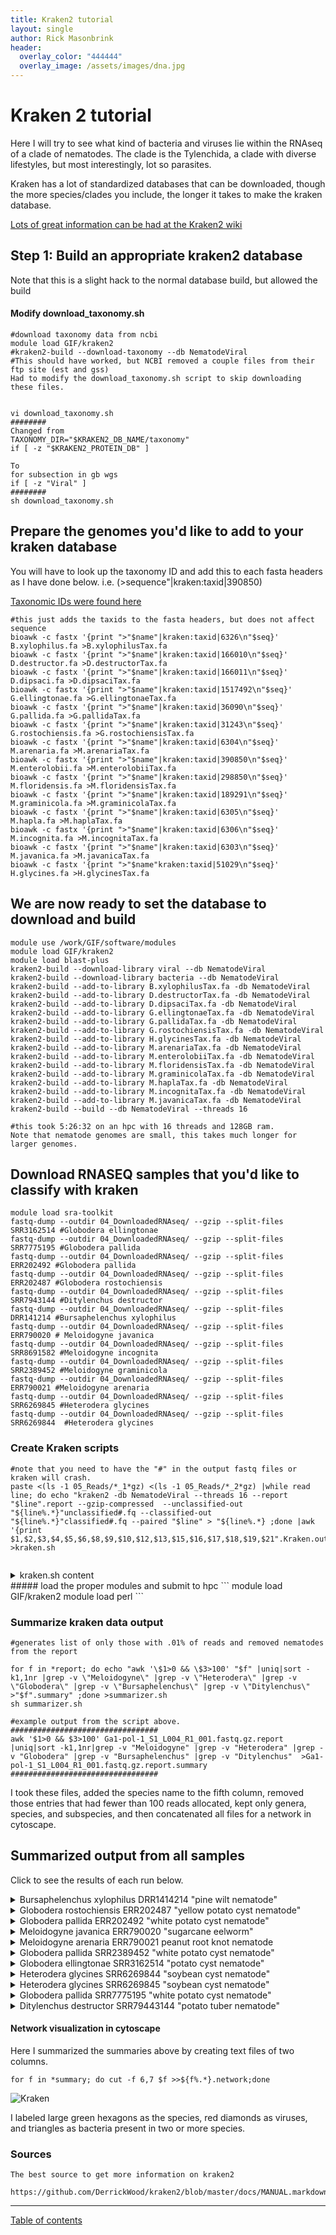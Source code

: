 ```yaml
---
title: Kraken2 tutorial
layout: single
author: Rick Masonbrink
header:
  overlay_color: "444444"
  overlay_image: /assets/images/dna.jpg
---
```


# Kraken 2 tutorial
Here I will try to see what kind of bacteria and viruses lie within the RNAseq of a clade of nematodes. The clade is the Tylenchida, a clade with diverse lifestyles, but most interestingly, lot so parasites.  

Kraken has a lot of standardized databases that can be downloaded, though the more species/clades you include, the longer it takes to make the kraken database.  

[Lots of great information can be had at the Kraken2 wiki](https://github.com/DerrickWood/kraken2/wiki/Manual#special-databases)

## Step 1: Build an appropriate kraken2 database

Note that this is a slight hack to the normal database build, but allowed the build



#### Modify download_taxonomy.sh
```
#download taxonomy data from ncbi
module load GIF/kraken2
#kraken2-build --download-taxonomy --db NematodeViral
#This should have worked, but NCBI removed a couple files from their ftp site (est and gss)
Had to modify the download_taxonomy.sh script to skip downloading these files.


vi download_taxonomy.sh
########
Changed from
TAXONOMY_DIR="$KRAKEN2_DB_NAME/taxonomy"
if [ -z "$KRAKEN2_PROTEIN_DB" ]

To
for subsection in gb wgs
if [ -z "Viral" ]
########
sh download_taxonomy.sh
```


## Prepare the genomes you'd like to add to your kraken database
You will have to look up the taxonomy ID and add this to each fasta headers as I have done below. i.e. (>sequence"|kraken:taxid|390850)

[Taxonomic IDs were found here](https://www.ncbi.nlm.nih.gov/Taxonomy/Browser/wwwtax.cgi)
```
#this just adds the taxids to the fasta headers, but does not affect sequence
bioawk -c fastx '{print ">"$name"|kraken:taxid|6326\n"$seq}' B.xylophilus.fa >B.xylophilusTax.fa
bioawk -c fastx '{print ">"$name"|kraken:taxid|166010\n"$seq}' D.destructor.fa >D.destructorTax.fa
bioawk -c fastx '{print ">"$name"|kraken:taxid|166011\n"$seq}' D.dipsaci.fa >D.dipsaciTax.fa
bioawk -c fastx '{print ">"$name"|kraken:taxid|1517492\n"$seq}' G.ellingtonae.fa >G.ellingtonaeTax.fa
bioawk -c fastx '{print ">"$name"|kraken:taxid|36090\n"$seq}' G.pallida.fa >G.pallidaTax.fa
bioawk -c fastx '{print ">"$name"|kraken:taxid|31243\n"$seq}' G.rostochiensis.fa >G.rostochiensisTax.fa
bioawk -c fastx '{print ">"$name"|kraken:taxid|6304\n"$seq}' M.arenaria.fa >M.arenariaTax.fa
bioawk -c fastx '{print ">"$name"|kraken:taxid|390850\n"$seq}' M.enterolobii.fa >M.enterolobiiTax.fa
bioawk -c fastx '{print ">"$name"|kraken:taxid|298850\n"$seq}' M.floridensis.fa >M.floridensisTax.fa
bioawk -c fastx '{print ">"$name"|kraken:taxid|189291\n"$seq}' M.graminicola.fa >M.graminicolaTax.fa
bioawk -c fastx '{print ">"$name"|kraken:taxid|6305\n"$seq}' M.hapla.fa >M.haplaTax.fa
bioawk -c fastx '{print ">"$name"|kraken:taxid|6306\n"$seq}' M.incognita.fa >M.incognitaTax.fa
bioawk -c fastx '{print ">"$name"|kraken:taxid|6303\n"$seq}' M.javanica.fa >M.javanicaTax.fa
bioawk -c fastx '{print ">"$name"kraken:taxid|51029\n"$seq}' H.glycines.fa >H.glycinesTax.fa

```

## We are now ready to set the database to download and build
```
module use /work/GIF/software/modules
module load GIF/kraken2
module load blast-plus
kraken2-build --download-library viral --db NematodeViral
kraken2-build --download-library bacteria --db NematodeViral
kraken2-build --add-to-library B.xylophilusTax.fa -db NematodeViral
kraken2-build --add-to-library D.destructorTax.fa -db NematodeViral
kraken2-build --add-to-library D.dipsaciTax.fa -db NematodeViral
kraken2-build --add-to-library G.ellingtonaeTax.fa -db NematodeViral
kraken2-build --add-to-library G.pallidaTax.fa -db NematodeViral
kraken2-build --add-to-library G.rostochiensisTax.fa -db NematodeViral
kraken2-build --add-to-library H.glycinesTax.fa -db NematodeViral
kraken2-build --add-to-library M.arenariaTax.fa -db NematodeViral
kraken2-build --add-to-library M.enterolobiiTax.fa -db NematodeViral
kraken2-build --add-to-library M.floridensisTax.fa -db NematodeViral
kraken2-build --add-to-library M.graminicolaTax.fa -db NematodeViral
kraken2-build --add-to-library M.haplaTax.fa -db NematodeViral
kraken2-build --add-to-library M.incognitaTax.fa -db NematodeViral
kraken2-build --add-to-library M.javanicaTax.fa -db NematodeViral
kraken2-build --build --db NematodeViral --threads 16

#this took 5:26:32 on an hpc with 16 threads and 128GB ram.  
Note that nematode genomes are small, this takes much longer for larger genomes.
```

## Download RNASEQ samples that you'd like to classify with kraken
```
module load sra-toolkit
fastq-dump --outdir 04_DownloadedRNAseq/ --gzip --split-files SRR3162514 #Globodera ellingtonae
fastq-dump --outdir 04_DownloadedRNAseq/ --gzip --split-files SRR7775195 #Globodera pallida
fastq-dump --outdir 04_DownloadedRNAseq/ --gzip --split-files ERR202492 #Globodera pallida
fastq-dump --outdir 04_DownloadedRNAseq/ --gzip --split-files ERR202487 #Globodera rostochiensis
fastq-dump --outdir 04_DownloadedRNAseq/ --gzip --split-files SRR7943144 #Ditylenchus destructor
fastq-dump --outdir 04_DownloadedRNAseq/ --gzip --split-files DRR141214 #Bursaphelenchus xylophilus
fastq-dump --outdir 04_DownloadedRNAseq/ --gzip --split-files ERR790020 # Meloidogyne javanica
fastq-dump --outdir 04_DownloadedRNAseq/ --gzip --split-files SRR8691582 #Meloidogyne incognita
fastq-dump --outdir 04_DownloadedRNAseq/ --gzip --split-files SRR2389452 #Meloidogyne graminicola
fastq-dump --outdir 04_DownloadedRNAseq/ --gzip --split-files ERR790021 #Meloidogyne arenaria
fastq-dump --outdir 04_DownloadedRNAseq/ --gzip --split-files SRR6269845 #Heterodera glycines
fastq-dump --outdir 04_DownloadedRNAseq/ --gzip --split-files SRR6269844  #Heterodera glycines
```


### Create Kraken scripts
```
#note that you need to have the "#" in the output fastq files or kraken will crash.
paste <(ls -1 05_Reads/*_1*gz) <(ls -1 05_Reads/*_2*gz) |while read line; do echo "kraken2 -db NematodeViral --threads 16 --report "$line".report --gzip-compressed  --unclassified-out "${line%.*}"unclassified#.fq --classified-out "${line%.*}"classified#.fq --paired "$line" > "${line%.*} ;done |awk '{print $1,$2,$3,$4,$5,$6,$8,$9,$10,$12,$13,$15,$16,$17,$18,$19,$21".Kraken.out"}' >kraken.sh


```
<details>
  <summary>kraken.sh content</summary>
  <pre>
```
kraken2 -db NematodeViral --threads 16 --report 04_DownloadedRNAseq/DRR141214_2.fastq.gz.report --gzip-compressed --unclassified-out 04_DownloadedRNAseq/DRR141214_2.fastqunclassified#.fq --classified-out 04_DownloadedRNAseq/DRR141214_2.fastqclassified#.fq --paired 04_DownloadedRNAseq/DRR141214_1.fastq.gz 04_DownloadedRNAseq/DRR141214_2.fastq.gz > 04_DownloadedRNAseq/DRR141214_2.fastq.Kraken.out
kraken2 -db NematodeViral --threads 16 --report 04_DownloadedRNAseq/ERR202487_2.fastq.gz.report --gzip-compressed --unclassified-out 04_DownloadedRNAseq/ERR202487_2.fastqunclassified#.fq --classified-out 04_DownloadedRNAseq/ERR202487_2.fastqclassified#.fq --paired 04_DownloadedRNAseq/ERR202487_1.fastq.gz 04_DownloadedRNAseq/ERR202487_2.fastq.gz > 04_DownloadedRNAseq/ERR202487_2.fastq.Kraken.out
kraken2 -db NematodeViral --threads 16 --report 04_DownloadedRNAseq/ERR202492_2.fastq.gz.report --gzip-compressed --unclassified-out 04_DownloadedRNAseq/ERR202492_2.fastqunclassified#.fq --classified-out 04_DownloadedRNAseq/ERR202492_2.fastqclassified#.fq --paired 04_DownloadedRNAseq/ERR202492_1.fastq.gz 04_DownloadedRNAseq/ERR202492_2.fastq.gz > 04_DownloadedRNAseq/ERR202492_2.fastq.Kraken.out
kraken2 -db NematodeViral --threads 16 --report 04_DownloadedRNAseq/ERR790020_2.fastq.gz.report --gzip-compressed --unclassified-out 04_DownloadedRNAseq/ERR790020_2.fastqunclassified#.fq --classified-out 04_DownloadedRNAseq/ERR790020_2.fastqclassified#.fq --paired 04_DownloadedRNAseq/ERR790020_1.fastq.gz 04_DownloadedRNAseq/ERR790020_2.fastq.gz > 04_DownloadedRNAseq/ERR790020_2.fastq.Kraken.out
kraken2 -db NematodeViral --threads 16 --report 04_DownloadedRNAseq/SRR3162514_2.fastq.gz.report --gzip-compressed --unclassified-out 04_DownloadedRNAseq/SRR3162514_2.fastqunclassified#.fq --classified-out 04_DownloadedRNAseq/SRR3162514_2.fastqclassified#.fq --paired 04_DownloadedRNAseq/SRR3162514_1.fastq.gz 04_DownloadedRNAseq/SRR3162514_2.fastq.gz > 04_DownloadedRNAseq/SRR3162514_2.fastq.Kraken.out
kraken2 -db NematodeViral --threads 16 --report 04_DownloadedRNAseq/SRR7775195_2.fastq.gz.report --gzip-compressed --unclassified-out 04_DownloadedRNAseq/SRR7775195_2.fastqunclassified#.fq --classified-out 04_DownloadedRNAseq/SRR7775195_2.fastqclassified#.fq --paired 04_DownloadedRNAseq/SRR7775195_1.fastq.gz 04_DownloadedRNAseq/SRR7775195_2.fastq.gz > 04_DownloadedRNAseq/SRR7775195_2.fastq.Kraken.out
kraken2 -db NematodeViral --threads 16 --report 04_DownloadedRNAseq/SRR7943144_2.fastq.gz.report --gzip-compressed --unclassified-out 04_DownloadedRNAseq/SRR7943144_2.fastqunclassified#.fq --classified-out 04_DownloadedRNAseq/SRR7943144_2.fastqclassified#.fq --paired 04_DownloadedRNAseq/SRR7943144_1.fastq.gz 04_DownloadedRNAseq/SRR7943144_2.fastq.gz > 04_DownloadedRNAseq/SRR7943144_2.fastq.Kraken.out
kraken2 -db NematodeViral --threads 16 --report 04_DownloadedRNAseq/SRR7943144_2_val_2.fq.gz.report --gzip-compressed --unclassified-out 04_DownloadedRNAseq/SRR7943144_2_val_2.fqunclassified#.fq --classified-out 04_DownloadedRNAseq/SRR7943144_2_val_2.fqclassified#.fq --paired 04_DownloadedRNAseq/SRR7943144_1_val_1.fq.gz 04_DownloadedRNAseq/SRR7943144_2_val_2.fq.gz > 04_DownloadedRNAseq/SRR7943144_2_val_2.fq.Kraken.out
kraken2 -db NematodeViral --threads 16 --report 04_DownloadedRNAseq/DRR141214_2.fastq.gz.report --gzip-compressed --unclassified-out 04_DownloadedRNAseq/DRR141214_2.fastqunclassified#.fq --classified-out 04_DownloadedRNAseq/DRR141214_2.fastqclassified#.fq --paired 04_DownloadedRNAseq/DRR141214_1.fastq.gz 04_DownloadedRNAseq/DRR141214_2.fastq.gz > 04_DownloadedRNAseq/DRR141214_2.fastq.Kraken.out
kraken2 -db NematodeViral --threads 16 --report 04_DownloadedRNAseq/ERR202487_2.fastq.gz.report --gzip-compressed --unclassified-out 04_DownloadedRNAseq/ERR202487_2.fastqunclassified#.fq --classified-out 04_DownloadedRNAseq/ERR202487_2.fastqclassified#.fq --paired 04_DownloadedRNAseq/ERR202487_1.fastq.gz 04_DownloadedRNAseq/ERR202487_2.fastq.gz > 04_DownloadedRNAseq/ERR202487_2.fastq.Kraken.out
kraken2 -db NematodeViral --threads 16 --report 04_DownloadedRNAseq/ERR202492_2.fastq.gz.report --gzip-compressed --unclassified-out 04_DownloadedRNAseq/ERR202492_2.fastqunclassified#.fq --classified-out 04_DownloadedRNAseq/ERR202492_2.fastqclassified#.fq --paired 04_DownloadedRNAseq/ERR202492_1.fastq.gz 04_DownloadedRNAseq/ERR202492_2.fastq.gz > 04_DownloadedRNAseq/ERR202492_2.fastq.Kraken.out
kraken2 -db NematodeViral --threads 16 --report 04_DownloadedRNAseq/ERR790020_2.fastq.gz.report --gzip-compressed --unclassified-out 04_DownloadedRNAseq/ERR790020_2.fastqunclassified#.fq --classified-out 04_DownloadedRNAseq/ERR790020_2.fastqclassified#.fq --paired 04_DownloadedRNAseq/ERR790020_1.fastq.gz 04_DownloadedRNAseq/ERR790020_2.fastq.gz > 04_DownloadedRNAseq/ERR790020_2.fastq.Kraken.out
kraken2 -db NematodeViral --threads 16 --report 04_DownloadedRNAseq/SRR3162514_2.fastq.gz.report --gzip-compressed --unclassified-out 04_DownloadedRNAseq/SRR3162514_2.fastqunclassified#.fq --classified-out 04_DownloadedRNAseq/SRR3162514_2.fastqclassified#.fq --paired 04_DownloadedRNAseq/SRR3162514_1.fastq.gz 04_DownloadedRNAseq/SRR3162514_2.fastq.gz > 04_DownloadedRNAseq/SRR3162514_2.fastq.Kraken.out
kraken2 -db NematodeViral --threads 16 --report 04_DownloadedRNAseq/SRR7775195_2.fastq.gz.report --gzip-compressed --unclassified-out 04_DownloadedRNAseq/SRR7775195_2.fastqunclassified#.fq --classified-out 04_DownloadedRNAseq/SRR7775195_2.fastqclassified#.fq --paired 04_DownloadedRNAseq/SRR7775195_1.fastq.gz 04_DownloadedRNAseq/SRR7775195_2.fastq.gz > 04_DownloadedRNAseq/SRR7775195_2.fastq.Kraken.out
kraken2 -db NematodeViral --threads 16 --report 04_DownloadedRNAseq/SRR7943144_2.fastq.gz.report --gzip-compressed --unclassified-out 04_DownloadedRNAseq/SRR7943144_2.fastqunclassified#.fq --classified-out 04_DownloadedRNAseq/SRR7943144_2.fastqclassified#.fq --paired 04_DownloadedRNAseq/SRR7943144_1.fastq.gz 04_DownloadedRNAseq/SRR7943144_2.fastq.gz > 04_DownloadedRNAseq/SRR7943144_2.fastq.Kraken.out
etc...
```
</pre>
</details>
##### load the proper modules and submit to hpc
```
module load GIF/kraken2
module load perl
```

### Summarize kraken data output
```
#generates list of only those with .01% of reads and removed nematodes from the report

for f in *report; do echo "awk '\$1>0 && \$3>100' "$f" |uniq|sort -k1,1nr |grep -v \"Meloidogyne\" |grep -v \"Heterodera\" |grep -v \"Globodera\" |grep -v \"Bursaphelenchus\" |grep -v \"Ditylenchus\" >"$f".summary" ;done >summarizer.sh
sh summarizer.sh

#example output from the script above.
#################################
awk '$1>0 && $3>100' Ga1-pol-1_S1_L004_R1_001.fastq.gz.report |uniq|sort -k1,1nr|grep -v "Meloidogyne" |grep -v "Heterodera" |grep -v "Globodera" |grep -v "Bursaphelenchus" |grep -v "Ditylenchus"  >Ga1-pol-1_S1_L004_R1_001.fastq.gz.report.summary
#################################
```


I took these files, added the species name to the fifth column, removed those entries that had fewer than 100 reads allocated, kept only genera, species, and subspecies, and then concatenated all files for a network in cytoscape.

## Summarized output from all samples
Click to see the results of each run below.

<details>
  <summary>Bursaphelenchus xylophilus DRR1414214 "pine wilt nematode"</summary>
  <pre>
| Proportion of reads | Reads rooted to taxon clade | taxon-specific reads | rank code | Taxid   | Taxon                           | Source Species    | SRA           |
|---------------------|-----------------------------|----------------------|-----------|---------|---------------------------------|-------------------|---------------|
| 99.18               | 23932404                    | 831                  | O2        | 33283   | Tylenchomorpha                                   | B. xylophilus  | DRR1414214 |
| 0.69                | 166444                      | 166444               | U         | 0       | unclassified                                     | B. xylophilus  | DRR1414214 |
| 0.13                | 30825                       | 357                  | D         | 2       | Bacteria                                         | B. xylophilus  | DRR1414214 |
| 0.08                | 18597                       | 235                  | D1        | 1783272 | Terrabacteria group                              | B. xylophilus  | DRR1414214 |
| 0.07                | 16925                       | 16925                | S         | 1286    | Staphylococcus simulans                          | B. xylophilus  | DRR1414214 |
| 0.07                | 16992                       | 30                   | G         | 1279    | Staphylococcus                                   | B. xylophilus  | DRR1414214 |
| 0.05                | 11743                       | 519                  | P         | 1224    | Proteobacteria                                   | B. xylophilus  | DRR1414214 |
| 0.04                | 9035                        | 446                  | C         | 1236    | Gammaproteobacteria                              | B. xylophilus  | DRR1414214 |
| 0.03                | 7195                        | 7195                 | S2        | 1365647 | Xanthomonas euvesicatoria pv. alfalfae CFBP 3836 | B. xylophilus  | DRR1414214 |
</pre>
</details>

<details>
  <summary>Globodera rostochiensis ERR202487 "yellow potato cyst nematode" </summary>
  <pre>
| Proportion of reads | Reads rooted to taxon clade | taxon-specific reads | rank code | Taxid   | Taxon               | Source Species   | SRA       |
|---------------------|-----------------------------|----------------------|-----------|---------|---------------------|------------------|-----------|
| 98.46               | 28153971                    | 832                  | O2        | 33283   | Tylenchomorpha      | G. rostochiensis | ERR202487 |
| 98.45               | 28151761                    | 5340                 | O3        | 33284   | Tylenchoidea        | G. rostochiensis | ERR202487 |
| 98.41               | 28139651                    | 173770               | F1        | 33286   | Heteroderinae       | G. rostochiensis | ERR202487 |
| 1.5                 | 429425                      | 429425               | U         | 0       | unclassified        | G. rostochiensis | ERR202487 |
| 0.03                | 9513                        | 516                  | D         | 2       | Bacteria            | G. rostochiensis | ERR202487 |
| 0.01                | 1748                        | 38                   | C         | 1236    | Gammaproteobacteria | G. rostochiensis | ERR202487 |
| 0.01                | 3266                        | 12                   | D1        | 1783272 | Terrabacteria group | G. rostochiensis | ERR202487 |
| 0.01                | 4116                        | 151                  | P         | 1224    | Proteobacteria      | G. rostochiensis | ERR202487 |
</pre>
</details>

<details>
  <summary>Globodera pallida ERR202492 "white potato cyst nematode"</summary>
  <pre>
| Proportion of reads | Reads rooted to taxon clade | taxon-specific reads | rank code | Taxid | Taxon               | Source Species | SRA       |
|---------------------|-----------------------------|----------------------|-----------|-------|---------------------|----------------|-----------|
| 99.22               | 30582562                    | 2151                 | O3        | 33284 | Tylenchoidea        | G. pallida     | ERR202492 |
| 99.22               | 30583755                    | 507                  | O2        | 33283 | Tylenchomorpha      | G. pallida     | ERR202492 |
| 99.21               | 30578964                    | 71917                | F1        | 33286 | Heteroderinae       | G. pallida     | ERR202492 |
| 0.74                | 228813                      | 228813               | U         | 0     | unclassified        | G. pallida     | ERR202492 |
| 0.03                | 9354                        | 252                  | D         | 2     | Bacteria            | G. pallida     | ERR202492 |
| 0.02                | 5572                        | 282                  | P         | 1224  | Proteobacteria      | G. pallida     | ERR202492 |
| 0.01                | 1836                        | 402                  | F         | 75682 | Oxalobacteraceae    | G. pallida     | ERR202492 |
| 0.01                | 1942                        | 115                  | C         | 1236  | Gammaproteobacteria | G. pallida     | ERR202492 |
| 0.01                | 2323                        | 155                  | O         | 80840 | Burkholderiales     | G. pallida     | ERR202492 |
| 0.01                | 2458                        | 86                   | C         | 28216 | Betaproteobacteria  | G. pallida     | ERR202492 |
</pre>
</details>

<details>
  <summary> Meloidogyne javanica ERR790020 "sugarcane eelworm"</summary>
  <pre>
| Proportion of reads | Reads rooted to taxon clade | taxon-specific reads | rank code | Taxid   | Taxon                                          | Source Species | SRA       |
|---------------------|-----------------------------|----------------------|-----------|---------|------------------------------------------------|----------------|-----------|
| 85.23               | 26295871                    | 631                  | O2        | 33283   | Tylenchomorpha                                 | M. javanica    | ERR790020 |
| 85.18               | 26278729                    | 985                  | O3        | 33284   | Tylenchoidea                                   | M. javanica    | ERR790020 |
| 14.28               | 4404990                     | 4404990              | U         | 0       | unclassified                                   | M. javanica    | ERR790020 |
| 0.45                | 138563                      | 1002                 | D         | 2       | Bacteria                                       | M. javanica    | ERR790020 |
| 0.26                | 78919                       | 125                  | D1        | 1783272 | Terrabacteria group                            | M. javanica    | ERR790020 |
| 0.21                | 63936                       | 55                   | P         | 1239    | Firmicutes                                     | M. javanica    | ERR790020 |
| 0.14                | 43539                       | 34                   | F         | 186817  | Bacillaceae                                    | M. javanica    | ERR790020 |
| 0.13                | 39433                       | 488                  | P         | 1224    | Proteobacteria                                 | M. javanica    | ERR790020 |
| 0.12                | 36797                       | 35836                | G1        | 86661   | Bacillus cereus group                          | M. javanica    | ERR790020 |
| 0.12                | 37775                       | 142                  | G         | 1386    | Bacillus                                       | M. javanica    | ERR790020 |
| 0.09                | 27321                       | 122                  | C         | 1236    | Gammaproteobacteria                            | M. javanica    | ERR790020 |
| 0.04                | 10990                       | 83                   | C         | 1760    | Actinobacteria                                 | M. javanica    | ERR790020 |
| 0.04                | 11634                       | 11634                | S         | 91844   | Candidatus Portiera aleyrodidarum              | M. javanica    | ERR790020 |
| 0.03                | 8041                        | 65                   | F1        | 33286   | Heteroderinae                                  | M. javanica    | ERR790020 |
| 0.02                | 4727                        | 24                   | O         | 91347   | Enterobacterales                               | M. javanica    | ERR790020 |
| 0.02                | 5469                        | 5469                 | S         | 1570    | Halobacillus halophilus                        | M. javanica    | ERR790020 |
| 0.02                | 5554                        | 22                   | F         | 49546   | Flavobacteriaceae                              | M. javanica    | ERR790020 |
| 0.02                | 5763                        | 5763                 | S         | 51515   | Dehalobacterium formicoaceticum                | M. javanica    | ERR790020 |
| 0.02                | 6065                        | 67                   | G         | 1485    | Clostridium                                    | M. javanica    | ERR790020 |
| 0.02                | 7553                        | 7553                 | S1        | 331113  | Simkania negevensis Z                          | M. javanica    | ERR790020 |
| 0.01                | 1851                        | 22                   | G         | 237     | Flavobacterium                                 | M. javanica    | ERR790020 |
| 0.01                | 1903                        | 22                   | F         | 85023   | Microbacteriaceae                              | M. javanica    | ERR790020 |
| 0.01                | 1994                        | 16                   | P         | 1117    | Cyanobacteria                                  | M. javanica    | ERR790020 |
| 0.01                | 2120                        | 218                  | G         | 286     | Pseudomonas                                    | M. javanica    | ERR790020 |
| 0.01                | 2191                        | 2171                 | S         | 1747    | Cutibacterium acnes                            | M. javanica    | ERR790020 |
| 0.01                | 2198                        | 2198                 | S         | 12253   | Tomato mosaic virus                            | M. javanica    | ERR790020 |
| 0.01                | 2278                        | 24                   | G         | 1912216 | Cutibacterium                                  | M. javanica    | ERR790020 |
| 0.01                | 2348                        | 26                   | F         | 31957   | Propionibacteriaceae                           | M. javanica    | ERR790020 |
| 0.01                | 2405                        | 2405                 | S1        | 1874362 | Campylobacter pinnipediorum subsp. caledonicus | M. javanica    | ERR790020 |
| 0.01                | 2487                        | 2487                 | S         | 646637  | Streptomyces sp. M2                            | M. javanica    | ERR790020 |
| 0.01                | 2543                        | 173                  | G         | 469     | Acinetobacter                                  | M. javanica    | ERR790020 |
| 0.01                | 2550                        | 397                  | G         | 1301    | Streptococcus                                  | M. javanica    | ERR790020 |
| 0.01                | 2692                        | 11                   | G         | 194     | Campylobacter                                  | M. javanica    | ERR790020 |
| 0.01                | 2692                        | 2692                 | S         | 1492    | Clostridium butyricum                          | M. javanica    | ERR790020 |
| 0.01                | 2840                        | 11                   | O         | 80840   | Burkholderiales                                | M. javanica    | ERR790020 |
| 0.01                | 2901                        | 15                   | C         | 28211   | Alphaproteobacteria                            | M. javanica    | ERR790020 |
| 0.01                | 3450                        | 634                  | F         | 543     | Enterobacteriaceae                             | M. javanica    | ERR790020 |
| 0.01                | 3859                        | 11                   | O         | 186826  | Lactobacillales                                | M. javanica    | ERR790020 |
| 0.01                | 4358                        | 179                  | G         | 1883    | Streptomyces                                   | M. javanica    | ERR790020 |
</pre>
</details>

<details>
  <summary>Meloidogyne arenaria ERR790021 peanut root knot nematode</summary>
  <pre>
| Proportion of reads | Reads rooted to taxon clade | taxon-specific reads | rank code | Taxid   | Taxon                                          | Source Species | SRA       |
|---------------------|-----------------------------|----------------------|-----------|---------|------------------------------------------------|----------------|-----------|
| 83.62               | 30208155                    | 623                  | O2        | 33283   | Tylenchomorpha                                 | M. arenaria    | ERR790021 |
| 83.59               | 30200098                    | 1194                 | O3        | 33284   | Tylenchoidea                                   | M. arenaria    | ERR790021 |
| 15.86               | 5729345                     | 5729345              | U         | 0       | unclassified                                   | M. arenaria    | ERR790021 |
| 0.49                | 175784                      | 796                  | D         | 2       | Bacteria                                       | M. arenaria    | ERR790021 |
| 0.31                | 111238                      | 154                  | D1        | 1783272 | Terrabacteria group                            | M. arenaria    | ERR790021 |
| 0.22                | 78559                       | 50                   | P         | 1239    | Firmicutes                                     | M. arenaria    | ERR790021 |
| 0.18                | 65256                       | 13                   | C         | 91061   | Bacilli                                        | M. arenaria    | ERR790021 |
| 0.17                | 60002                       | 11                   | O         | 1385    | Bacillales                                     | M. arenaria    | ERR790021 |
| 0.15                | 53041                       | 88                   | F         | 186817  | Bacillaceae                                    | M. arenaria    | ERR790021 |
| 0.14                | 49114                       | 187                  | G         | 1386    | Bacillus                                       | M. arenaria    | ERR790021 |
| 0.13                | 47856                       | 45296                | G1        | 86661   | Bacillus cereus group                          | M. arenaria    | ERR790021 |
| 0.1                 | 35545                       | 892                  | P         | 1224    | Proteobacteria                                 | M. arenaria    | ERR790021 |
| 0.08                | 28005                       | 91                   | C         | 1760    | Actinobacteria                                 | M. arenaria    | ERR790021 |
| 0.05                | 16321                       | 118                  | F         | 31957   | Propionibacteriaceae                           | M. arenaria    | ERR790021 |
| 0.04                | 14709                       | 141                  | C         | 1236    | Gammaproteobacteria                            | M. arenaria    | ERR790021 |
| 0.04                | 15264                       | 14533                | S         | 1747    | Cutibacterium acnes                            | M. arenaria    | ERR790021 |
| 0.04                | 16033                       | 104                  | G         | 1912216 | Cutibacterium                                  | M. arenaria    | ERR790021 |
| 0.03                | 11344                       | 74                   | F1        | 33286   | Heteroderinae                                  | M. arenaria    | ERR790021 |
| 0.02                | 5597                        | 5597                 | S         | 2029983 | Chitinophaga caeni                             | M. arenaria    | ERR790021 |
| 0.02                | 5865                        | 5865                 | S1        | 331113  | Simkania negevensis Z                          | M. arenaria    | ERR790021 |
| 0.02                | 7082                        | 283                  | G         | 1485    | Clostridium                                    | M. arenaria    | ERR790021 |
| 0.02                | 7943                        | 18                   | F         | 49546   | Flavobacteriaceae                              | M. arenaria    | ERR790021 |
| 0.02                | 8846                        | 39                   | C         | 28211   | Alphaproteobacteria                            | M. arenaria    | ERR790021 |
| 0.01                | 1916                        | 1916                 | S         | 1536774 | Paenibacillus sp. FSL H7-0357                  | M. arenaria    | ERR790021 |
| 0.01                | 1935                        | 184                  | G         | 286     | Pseudomonas                                    | M. arenaria    | ERR790021 |
| 0.01                | 1963                        | 16                   | O         | 85007   | Corynebacteriales                              | M. arenaria    | ERR790021 |
| 0.01                | 2029                        | 18                   | O         | 135622  | Alteromonadales                                | M. arenaria    | ERR790021 |
| 0.01                | 2069                        | 2069                 | S         | 1678728 | Flavobacterium kingsejongi                     | M. arenaria    | ERR790021 |
| 0.01                | 2280                        | 15                   | O         | 80840   | Burkholderiales                                | M. arenaria    | ERR790021 |
| 0.01                | 2349                        | 19                   | G         | 44249   | Paenibacillus                                  | M. arenaria    | ERR790021 |
| 0.01                | 2568                        | 2568                 | S         | 1492    | Clostridium butyricum                          | M. arenaria    | ERR790021 |
| 0.01                | 2618                        | 51                   | G         | 237     | Flavobacterium                                 | M. arenaria    | ERR790021 |
| 0.01                | 2973                        | 2973                 | S         | 51515   | Dehalobacterium formicoaceticum                | M. arenaria    | ERR790021 |
| 0.01                | 3041                        | 455                  | F         | 543     | Enterobacteriaceae                             | M. arenaria    | ERR790021 |
| 0.01                | 3132                        | 104                  | G         | 1279    | Staphylococcus                                 | M. arenaria    | ERR790021 |
| 0.01                | 3340                        | 3340                 | S         | 1570    | Halobacillus halophilus                        | M. arenaria    | ERR790021 |
| 0.01                | 3458                        | 598                  | G         | 1301    | Streptococcus                                  | M. arenaria    | ERR790021 |
| 0.01                | 3538                        | 3538                 | S         | 2268461 | Microbacterium sp. ABRD_28                     | M. arenaria    | ERR790021 |
| 0.01                | 3692                        | 26                   | G         | 33882   | Microbacterium                                 | M. arenaria    | ERR790021 |
| 0.01                | 3920                        | 177                  | G         | 1883    | Streptomyces                                   | M. arenaria    | ERR790021 |
| 0.01                | 4424                        | 4424                 | S         | 2500532 | Paracoccus sp. Arc7-R13                        | M. arenaria    | ERR790021 |
| 0.01                | 4699                        | 4699                 | S1        | 1874362 | Campylobacter pinnipediorum subsp. caledonicus | M. arenaria    | ERR790021 |
| 0.01                | 4746                        | 29                   | G         | 265     | Paracoccus                                     | M. arenaria    | ERR790021 |
| 0.01                | 5058                        | 35                   | O         | 91347   | Enterobacterales                               | M. arenaria    | ERR790021 |
| 0.01                | 5197                        | 29                   | F         | 31989   | Rhodobacteraceae                               | M. arenaria    | ERR790021 |
| 0.01                | 5360                        | 19                   | G         | 194     | Campylobacter                                  | M. arenaria    | ERR790021 |
</pre>
</details>

<details>
  <summary>Globodera pallida SRR2389452 "white potato cyst nematode"</summary>
  <pre>
| Proportion of reads | Reads rooted to taxon clade | taxon-specific reads | rank code | Taxid   | Taxon                                         | Source Species | SRA        |
|---------------------|-----------------------------|----------------------|-----------|---------|-----------------------------------------------|----------------|------------|
| 70.18               | 38275890                    | 323730               | O2        | 33283   | Tylenchomorpha                                | G. pallida     | SRR2389452 |
| 69.28               | 37787560                    | 542522               | O3        | 33284   | Tylenchoidea                                  | G. pallida     | SRR2389452 |
| 28.39               | 15481907                    | 15481907             | U         | 0       | unclassified                                  | G. pallida     | SRR2389452 |
| 1.42                | 774660                      | 19941                | F1        | 33286   | Heteroderinae                                 | G. pallida     | SRR2389452 |
| 1.17                | 636686                      | 27777                | D         | 2       | Bacteria                                      | G. pallida     | SRR2389452 |
| 0.79                | 428302                      | 20022                | P         | 1224    | Proteobacteria                                | G. pallida     | SRR2389452 |
| 0.4                 | 220524                      | 34307                | C         | 28216   | Betaproteobacteria                            | G. pallida     | SRR2389452 |
| 0.27                | 146239                      | 22120                | O         | 80840   | Burkholderiales                               | G. pallida     | SRR2389452 |
| 0.18                | 97552                       | 8903                 | C         | 28211   | Alphaproteobacteria                           | G. pallida     | SRR2389452 |
| 0.16                | 87901                       | 1832                 | D1        | 1783272 | Terrabacteria group                           | G. pallida     | SRR2389452 |
| 0.15                | 80414                       | 5058                 | P         | 976     | Bacteroidetes                                 | G. pallida     | SRR2389452 |
| 0.15                | 81131                       | 165                  | D2        | 68336   | Bacteroidetes/Chlorobi group                  | G. pallida     | SRR2389452 |
| 0.15                | 81358                       | 12                   | D1        | 1783270 | FCB group                                     | G. pallida     | SRR2389452 |
| 0.15                | 81832                       | 7179                 | C         | 1236    | Gammaproteobacteria                           | G. pallida     | SRR2389452 |
| 0.1                 | 54704                       | 20943                | F         | 75682   | Oxalobacteraceae                              | G. pallida     | SRR2389452 |
| 0.09                | 48210                       | 652                  | P         | 1239    | Firmicutes                                    | G. pallida     | SRR2389452 |
| 0.05                | 25469                       | 987                  | O         | 204457  | Sphingomonadales                              | G. pallida     | SRR2389452 |
| 0.05                | 25978                       | 2756                 | F         | 41295   | Rhodospirillaceae                             | G. pallida     | SRR2389452 |
| 0.05                | 28012                       | 439                  | C         | 91061   | Bacilli                                       | G. pallida     | SRR2389452 |
| 0.05                | 28082                       | 279                  | O         | 72274   | Pseudomonadales                               | G. pallida     | SRR2389452 |
| 0.05                | 28199                       | 827                  | O         | 204441  | Rhodospirillales                              | G. pallida     | SRR2389452 |
| 0.05                | 29673                       | 10207                | F         | 80864   | Comamonadaceae                                | G. pallida     | SRR2389452 |
| 0.04                | 20115                       | 20115                | S         | 1922225 | Erythrobacter sp. Alg231-14                   | G. pallida     | SRR2389452 |
| 0.04                | 20368                       | 54                   | G         | 1041    | Erythrobacter                                 | G. pallida     | SRR2389452 |
| 0.04                | 20590                       | 570                  | O         | 1385    | Bacillales                                    | G. pallida     | SRR2389452 |
| 0.04                | 20893                       | 5580                 | F         | 119060  | Burkholderiaceae                              | G. pallida     | SRR2389452 |
| 0.04                | 20936                       | 187                  | F         | 335929  | Erythrobacteraceae                            | G. pallida     | SRR2389452 |
| 0.04                | 21140                       | 4897                 | F         | 49546   | Flavobacteriaceae                             | G. pallida     | SRR2389452 |
| 0.04                | 22234                       | 456                  | O         | 200644  | Flavobacteriales                              | G. pallida     | SRR2389452 |
| 0.04                | 22653                       | 3727                 | O         | 206351  | Neisseriales                                  | G. pallida     | SRR2389452 |
| 0.04                | 23270                       | 1926                 | C         | 1760    | Actinobacteria                                | G. pallida     | SRR2389452 |
| 0.04                | 24528                       | 204                  | P         | 201174  | Actinobacteria                                | G. pallida     | SRR2389452 |
| 0.03                | 13690                       | 2029                 | F         | 76892   | Caulobacteraceae                              | G. pallida     | SRR2389452 |
| 0.03                | 13981                       | 215                  | F         | 186817  | Bacillaceae                                   | G. pallida     | SRR2389452 |
| 0.03                | 14763                       | 2006                 | O         | 356     | Rhizobiales                                   | G. pallida     | SRR2389452 |
| 0.03                | 15303                       | 1910                 | O         | 768507  | Cytophagales                                  | G. pallida     | SRR2389452 |
| 0.03                | 15341                       | 8994                 | G         | 469     | Acinetobacter                                 | G. pallida     | SRR2389452 |
| 0.03                | 16420                       | 3898                 | F         | 563835  | Chitinophagaceae                              | G. pallida     | SRR2389452 |
| 0.03                | 16735                       | 188                  | O         | 186802  | Clostridiales                                 | G. pallida     | SRR2389452 |
| 0.03                | 16854                       | 5100                 | F         | 1499392 | Chromobacteriaceae                            | G. pallida     | SRR2389452 |
| 0.03                | 16899                       | 2661                 | F         | 84566   | Sphingobacteriaceae                           | G. pallida     | SRR2389452 |
| 0.03                | 17540                       | 77                   | C         | 186801  | Clostridia                                    | G. pallida     | SRR2389452 |
| 0.03                | 17545                       | 1221                 | F         | 468     | Moraxellaceae                                 | G. pallida     | SRR2389452 |
| 0.03                | 18205                       | 13606                | G         | 191     | Azospirillum                                  | G. pallida     | SRR2389452 |
| 0.03                | 18569                       | 8142                 | G         | 149698  | Massilia                                      | G. pallida     | SRR2389452 |
| 0.02                | 10258                       | 574                  | F         | 135621  | Pseudomonadaceae                              | G. pallida     | SRR2389452 |
| 0.02                | 10859                       | 1220                 | O         | 206389  | Rhodocyclales                                 | G. pallida     | SRR2389452 |
| 0.02                | 11013                       | 5039                 | O2        | 224471  | Burkholderiales Genera incertae sedis         | G. pallida     | SRR2389452 |
| 0.02                | 11580                       | 1633                 | G         | 1386    | Bacillus                                      | G. pallida     | SRR2389452 |
| 0.02                | 11637                       | 7961                 | G         | 963     | Herbaspirillum                                | G. pallida     | SRR2389452 |
| 0.02                | 13397                       | 1273                 | O         | 91347   | Enterobacterales                              | G. pallida     | SRR2389452 |
| 0.02                | 13575                       | 1982                 | O1        | 119065  | unclassified Burkholderiales                  | G. pallida     | SRR2389452 |
| 0.02                | 8205                        | 2436                 | G         | 79328   | Chitinophaga                                  | G. pallida     | SRR2389452 |
| 0.02                | 8275                        | 2424                 | F         | 543     | Enterobacteriaceae                            | G. pallida     | SRR2389452 |
| 0.02                | 8344                        | 247                  | G         | 47420   | Hydrogenophaga                                | G. pallida     | SRR2389452 |
| 0.02                | 8960                        | 292                  | F         | 89373   | Cytophagaceae                                 | G. pallida     | SRR2389452 |
| 0.02                | 9593                        | 2478                 | G         | 286     | Pseudomonas                                   | G. pallida     | SRR2389452 |
| 0.01                | 2739                        | 2739                 | S         | 29442   | Pseudomonas tolaasii                          | G. pallida     | SRR2389452 |
| 0.01                | 2860                        | 1306                 | G         | 535     | Chromobacterium                               | G. pallida     | SRR2389452 |
| 0.01                | 2927                        | 2414                 | G         | 75      | Caulobacter                                   | G. pallida     | SRR2389452 |
| 0.01                | 3144                        | 11                   | O         | 213849  | Campylobacterales                             | G. pallida     | SRR2389452 |
| 0.01                | 3159                        | 578                  | F         | 31989   | Rhodobacteraceae                              | G. pallida     | SRR2389452 |
| 0.01                | 3177                        | 3153                 | S         | 48296   | Acinetobacter pittii                          | G. pallida     | SRR2389452 |
| 0.01                | 3191                        | 11                   | C         | 29547   | Epsilonproteobacteria                         | G. pallida     | SRR2389452 |
| 0.01                | 3210                        | 3210                 | S         | 1678028 | Massilia sp. NR 4-1                           | G. pallida     | SRR2389452 |
| 0.01                | 3282                        | 48                   | G1        | 136843  | Pseudomonas fluorescens group                 | G. pallida     | SRR2389452 |
| 0.01                | 3315                        | 292                  | O         | 171549  | Bacteroidales                                 | G. pallida     | SRR2389452 |
| 0.01                | 3324                        | 773                  | F1        | 227290  | Rhizobium/Agrobacterium group                 | G. pallida     | SRR2389452 |
| 0.01                | 3336                        | 830                  | F         | 85023   | Microbacteriaceae                             | G. pallida     | SRR2389452 |
| 0.01                | 3496                        | 13                   | O         | 204455  | Rhodobacterales                               | G. pallida     | SRR2389452 |
| 0.01                | 3546                        | 676                  | F         | 41297   | Sphingomonadaceae                             | G. pallida     | SRR2389452 |
| 0.01                | 3857                        | 29                   | G1        | 909768  | Acinetobacter calcoaceticus/baumannii complex | G. pallida     | SRR2389452 |
| 0.01                | 3858                        | 54                   | C         | 31969   | Mollicutes                                    | G. pallida     | SRR2389452 |
| 0.01                | 3916                        | 22                   | C         | 200643  | Bacteroidia                                   | G. pallida     | SRR2389452 |
| 0.01                | 3973                        | 2523                 | S         | 1491    | Clostridium botulinum                         | G. pallida     | SRR2389452 |
| 0.01                | 4050                        | 859                  | G         | 1883    | Streptomyces                                  | G. pallida     | SRR2389452 |
| 0.01                | 4127                        | 198                  | O         | 85007   | Corynebacteriales                             | G. pallida     | SRR2389452 |
| 0.01                | 4207                        | 205                  | C         | 28221   | Deltaproteobacteria                           | G. pallida     | SRR2389452 |
| 0.01                | 4317                        | 89                   | F         | 2062    | Streptomycetaceae                             | G. pallida     | SRR2389452 |
| 0.01                | 4447                        | 88                   | O         | 135622  | Alteromonadales                               | G. pallida     | SRR2389452 |
| 0.01                | 4482                        | 468                  | F         | 32033   | Xanthomonadaceae                              | G. pallida     | SRR2389452 |
| 0.01                | 4513                        | 491                  | F         | 82115   | Rhizobiaceae                                  | G. pallida     | SRR2389452 |
| 0.01                | 4549                        | 1675                 | G         | 237     | Flavobacterium                                | G. pallida     | SRR2389452 |
| 0.01                | 4708                        | 4708                 | S1        | 485918  | Chitinophaga pinensis DSM 2588                | G. pallida     | SRR2389452 |
| 0.01                | 4908                        | 615                  | F         | 506     | Alcaligenaceae                                | G. pallida     | SRR2389452 |
| 0.01                | 5028                        | 3677                 | G         | 28453   | Sphingobacterium                              | G. pallida     | SRR2389452 |
| 0.01                | 5058                        | 5058                 | S1        | 526973  | Bacillus cereus m1293                         | G. pallida     | SRR2389452 |
| 0.01                | 5225                        | 245                  | O         | 32003   | Nitrosomonadales                              | G. pallida     | SRR2389452 |
| 0.01                | 5504                        | 5504                 | S         | 2306583 | Halomonas sp. JS92-SW72                       | G. pallida     | SRR2389452 |
| 0.01                | 5559                        | 5559                 | S         | 1677857 | Hungateiclostridium saccincola                | G. pallida     | SRR2389452 |
| 0.01                | 5705                        | 3302                 | G         | 59732   | Chryseobacterium                              | G. pallida     | SRR2389452 |
| 0.01                | 5826                        | 5826                 | S         | 748280  | Pseudogulbenkiania sp. NH8B                   | G. pallida     | SRR2389452 |
| 0.01                | 5860                        | 269                  | O         | 135614  | Xanthomonadales                               | G. pallida     | SRR2389452 |
| 0.01                | 6030                        | 3679                 | G         | 73029   | Dechloromonas                                 | G. pallida     | SRR2389452 |
| 0.01                | 6163                        | 349                  | S         | 1396    | Bacillus cereus                               | G. pallida     | SRR2389452 |
| 0.01                | 6184                        | 2141                 | G         | 32008   | Burkholderia                                  | G. pallida     | SRR2389452 |
| 0.01                | 6481                        | 715                  | G         | 2745    | Halomonas                                     | G. pallida     | SRR2389452 |
| 0.01                | 6785                        | 40                   | F         | 28256   | Halomonadaceae                                | G. pallida     | SRR2389452 |
| 0.01                | 6983                        | 510                  | O         | 186826  | Lactobacillales                               | G. pallida     | SRR2389452 |
| 0.01                | 7050                        | 305                  | G1        | 86661   | Bacillus cereus group                         | G. pallida     | SRR2389452 |
| 0.01                | 7260                        | 1093                 | P         | 1117    | Cyanobacteria                                 | G. pallida     | SRR2389452 |
| 0.01                | 7272                        | 1510                 | O         | 85006   | Micrococcales                                 | G. pallida     | SRR2389452 |
| 0.01                | 7285                        | 2691                 | G         | 423349  | Mucilaginibacter                              | G. pallida     | SRR2389452 |
| 0.01                | 7572                        | 66                   | O         | 135619  | Oceanospirillales                             | G. pallida     | SRR2389452 |
| 0.01                | 7650                        | 7512                 | S         | 78587   | Asticcacaulis excentricus                     | G. pallida     | SRR2389452 |
| 0.01                | 7772                        | 7772                 | S         | 2184519 | Hydrogenophaga sp. NH-16                      | G. pallida     | SRR2389452 |
| 0.01                | 7823                        | 678                  | G         | 1485    | Clostridium                                   | G. pallida     | SRR2389452 |
| 0.01                | 8050                        | 25                   | F         | 31979   | Clostridiaceae                                | G. pallida     | SRR2389452 |
</pre>
</details>

<details>
  <summary>Globodera ellingtonae SRR3162514 "potato cyst nematode"</summary>
  <pre>
| Proportion of reads | Reads rooted to taxon clade | taxon-specific reads | rank code | Taxid   | Taxon                                            | Source Species | SRA        |
|---------------------|-----------------------------|----------------------|-----------|---------|--------------------------------------------------|----------------|------------|
| 93.97               | 28073787                    | 1899                 | O2        | 33283   | Tylenchomorpha                                   | G. ellingtonae | SRR3162514 |
| 93.95               | 28070030                    | 7449                 | O3        | 33284   | Tylenchoidea                                     | G. ellingtonae | SRR3162514 |
| 93.91               | 28057567                    | 40650                | F1        | 33286   | Heteroderinae                                    | G. ellingtonae | SRR3162514 |
| 4.99                | 1491074                     | 1491074              | U         | 0       | unclassified                                     | G. ellingtonae | SRR3162514 |
| 0.13                | 39802                       | 1626                 | D         | 2       | Bacteria                                         | G. ellingtonae | SRR3162514 |
| 0.1                 | 28497                       | 20210                | P         | 1224    | Proteobacteria                                   | G. ellingtonae | SRR3162514 |
| 0.03                | 7472                        | 30                   | D1        | 1783272 | Terrabacteria group                              | G. ellingtonae | SRR3162514 |
| 0.02                | 4515                        | 103                  | C         | 1236    | Gammaproteobacteria                              | G. ellingtonae | SRR3162514 |
| 0.01                | 1708                        | 30                   | P         | 976     | Bacteroidetes                                    | G. ellingtonae | SRR3162514 |
| 0.01                | 1825                        | 1825                 | S2        | 1365647 | Xanthomonas euvesicatoria pv. alfalfae CFBP 3836 | G. ellingtonae | SRR3162514 |
| 0.01                | 1915                        | 22                   | O         | 1385    | Bacillales                                       | G. ellingtonae | SRR3162514 |
| 0.01                | 1954                        | 1954                 | S1        | 1200984 | Streptomyces lividans 1326                       | G. ellingtonae | SRR3162514 |
| 0.01                | 1989                        | 60                   | C         | 28211   | Alphaproteobacteria                              | G. ellingtonae | SRR3162514 |
| 0.01                | 2194                        | 72                   | G         | 1883    | Streptomyces                                     | G. ellingtonae | SRR3162514 |
| 0.01                | 2338                        | 11                   | C         | 91061   | Bacilli                                          | G. ellingtonae | SRR3162514 |
| 0.01                | 3255                        | 18                   | P         | 1239    | Firmicutes                                       | G. ellingtonae | SRR3162514 |
| 0.01                | 3462                        | 90                   | C         | 1760    | Actinobacteria                                   | G. ellingtonae | SRR3162514 |
</pre>
</details>

<details>
  <summary>Heterodera glycines SRR6269844 "soybean cyst nematode"</summary>
  <pre>
| Proportion of reads | Reads rooted to taxon clade | taxon-specific reads | rank code | Taxid   | Taxon                                 | Source Species | SRA        |
|---------------------|-----------------------------|----------------------|-----------|---------|---------------------------------------|----------------|------------|
| 93.3                | 10730672                    | 79467                | O2        | 33283   | Tylenchomorpha                        | H. glycines    | SRR6269844 |
| 92.54               | 10642968                    | 66339                | O3        | 33284   | Tylenchoidea                          | H. glycines    | SRR6269844 |
| 90.73               | 10434857                    | 1014172              | F1        | 33286   | Heteroderinae                         | H. glycines    | SRR6269844 |
| 5.26                | 605129                      | 341864               | D         | 2       | Bacteria                              | H. glycines    | SRR6269844 |
| 1.28                | 147037                      | 147037               | U         | 0       | unclassified                          | H. glycines    | SRR6269844 |
| 1.15                | 131998                      | 64497                | P         | 1224    | Proteobacteria                        | H. glycines    | SRR6269844 |
| 1.09                | 125245                      | 67                   | D1        | 1783272 | Terrabacteria group                   | H. glycines    | SRR6269844 |
| 1.08                | 123897                      | 41                   | P         | 1239    | Firmicutes                            | H. glycines    | SRR6269844 |
| 1.07                | 122930                      | 17                   | O         | 1385    | Bacillales                            | H. glycines    | SRR6269844 |
| 1.07                | 123180                      | 11                   | C         | 91061   | Bacilli                               | H. glycines    | SRR6269844 |
| 0.81                | 93587                       | 2453                 | G         | 1279    | Staphylococcus                        | H. glycines    | SRR6269844 |
| 0.79                | 90934                       | 90934                | S         | 1286    | Staphylococcus simulans               | H. glycines    | SRR6269844 |
| 0.35                | 40388                       | 779                  | C         | 28216   | Betaproteobacteria                    | H. glycines    | SRR6269844 |
| 0.34                | 39339                       | 1612                 | O         | 80840   | Burkholderiales                       | H. glycines    | SRR6269844 |
| 0.24                | 27634                       | 27634                | S1        | 526973  | Bacillus cereus m1293                 | H. glycines    | SRR6269844 |
| 0.24                | 27679                       | 36                   | S         | 1396    | Bacillus cereus                       | H. glycines    | SRR6269844 |
| 0.24                | 27741                       | 29                   | G1        | 86661   | Bacillus cereus group                 | H. glycines    | SRR6269844 |
| 0.24                | 27987                       | 34                   | G         | 1386    | Bacillus                              | H. glycines    | SRR6269844 |
| 0.16                | 18542                       | 80                   | C         | 1236    | Gammaproteobacteria                   | H. glycines    | SRR6269844 |
| 0.16                | 18658                       | 1587                 | F         | 80864   | Comamonadaceae                        | H. glycines    | SRR6269844 |
| 0.14                | 15602                       | 15602                | S         | 2306583 | Halomonas sp. JS92-SW72               | H. glycines    | SRR6269844 |
| 0.12                | 14279                       | 14279                | S         | 2184519 | Hydrogenophaga sp. NH-16              | H. glycines    | SRR6269844 |
| 0.1                 | 11137                       | 859                  | O1        | 119065  | unclassified Burkholderiales          | H. glycines    | SRR6269844 |
| 0.08                | 9457                        | 3902                 | O2        | 224471  | Burkholderiales Genera incertae sedis | H. glycines    | SRR6269844 |
| 0.07                | 8145                        | 182                  | C         | 28211   | Alphaproteobacteria                   | H. glycines    | SRR6269844 |
| 0.05                | 5199                        | 27                   | P         | 976     | Bacteroidetes                         | H. glycines    | SRR6269844 |
| 0.05                | 5207                        | 836                  | F         | 119060  | Burkholderiaceae                      | H. glycines    | SRR6269844 |
| 0.05                | 6321                        | 6321                 | S         | 1034377 | Soybean cyst nematode socyvirus       | H. glycines    | SRR6269844 |
| 0.03                | 3516                        | 183                  | G         | 107     | Spirosoma                             | H. glycines    | SRR6269844 |
| 0.03                | 3678                        | 17                   | O         | 768507  | Cytophagales                          | H. glycines    | SRR6269844 |
| 0.02                | 1853                        | 1846                 | G1        | 114292  | typhus group                          | H. glycines    | SRR6269844 |
| 0.02                | 1897                        | 12                   | G         | 780     | Rickettsia                            | H. glycines    | SRR6269844 |
| 0.02                | 2124                        | 2124                 | S         | 2057025 | Spirosoma pollinicola                 | H. glycines    | SRR6269844 |
| 0.02                | 2281                        | 2281                 | S1        | 395495  | Leptothrix cholodnii SP-6             | H. glycines    | SRR6269844 |
| 0.02                | 2408                        | 2408                 | S         | 96344   | Cupriavidus oxalaticus                | H. glycines    | SRR6269844 |
| 0.02                | 2586                        | 312                  | F         | 41297   | Sphingomonadaceae                     | H. glycines    | SRR6269844 |
| 0.02                | 2592                        | 641                  | F         | 75682   | Oxalobacteraceae                      | H. glycines    | SRR6269844 |
| 0.02                | 2873                        | 226                  | O         | 204457  | Sphingomonadales                      | H. glycines    | SRR6269844 |
| 0.01                | 1002                        | 262                  | G         | 44249   | Paenibacillus                         | H. glycines    | SRR6269844 |
| 0.01                | 1051                        | 179                  | G         | 149698  | Massilia                              | H. glycines    | SRR6269844 |
| 0.01                | 1076                        | 86                   | F         | 76892   | Caulobacteraceae                      | H. glycines    | SRR6269844 |
| 0.01                | 1191                        | 80                   | F         | 186822  | Paenibacillaceae                      | H. glycines    | SRR6269844 |
| 0.01                | 1199                        | 622                  | G         | 13687   | Sphingomonas                          | H. glycines    | SRR6269844 |
| 0.01                | 1255                        | 95                   | O         | 356     | Rhizobiales                           | H. glycines    | SRR6269844 |
| 0.01                | 1332                        | 53                   | G         | 286     | Pseudomonas                           | H. glycines    | SRR6269844 |
| 0.01                | 1631                        | 1250                 | G         | 48736   | Ralstonia                             | H. glycines    | SRR6269844 |
| 0.01                | 1690                        | 1690                 | S         | 1768242 | Paucibacter sp. KCTC 42545            | H. glycines    | SRR6269844 |
| 0.01                | 587                         | 557                  | G         | 165695  | Sphingobium                           | H. glycines    | SRR6269844 |
| 0.01                | 669                         | 122                  | G         | 20      | Phenylobacterium                      | H. glycines    | SRR6269844 |
| 0.01                | 684                         | 684                  | S         | 1211326 | Spirosoma aerolatum                   | H. glycines    | SRR6269844 |
| 0.01                | 766                         | 503                  | G         | 963     | Herbaspirillum                        | H. glycines    | SRR6269844 |
| 0.01                | 800                         | 800                  | S         | 864051  | Burkholderiales bacterium JOSHI_001   | H. glycines    | SRR6269844 |
| 0.01                | 857                         | 111                  | G         | 283     | Comamonas                             | H. glycines    | SRR6269844 |
| 0.01                | 881                         | 881                  | S1        | 390235  | Pseudomonas putida W619               | H. glycines    | SRR6269844 |
</pre>
</details>

<details>
  <summary>Heterodera glycines SRR6269845 "soybean cyst nematode"</summary>
  <pre>
| Proportion of reads | Reads rooted to taxon clade | taxon-specific reads | rank code | Taxid   | Taxon                                 | Source Species | SRA        |
|---------------------|-----------------------------|----------------------|-----------|---------|---------------------------------------|----------------|------------|
| 92.88               | 11978072                    | 122706               | O2        | 33283   | Tylenchomorpha                        | H. glycines    | SRR6269845 |
| 91.8                | 11838666                    | 96582                | O3        | 33284   | Tylenchoidea                          | H. glycines    | SRR6269845 |
| 90.32               | 11648223                    | 1223381              | F1        | 33286   | Heteroderinae                         | H. glycines    | SRR6269845 |
| 6.04                | 778844                      | 4308                 | D         | 2       | Bacteria                              | H. glycines    | SRR6269845 |
| 5.84                | 753772                      | 6723                 | P         | 1224    | Proteobacteria                        | H. glycines    | SRR6269845 |
| 5.66                | 730524                      | 1453                 | C         | 28216   | Betaproteobacteria                    | H. glycines    | SRR6269845 |
| 5.65                | 728391                      | 1552                 | O         | 80840   | Burkholderiales                       | H. glycines    | SRR6269845 |
| 5.26                | 678448                      | 267                  | F         | 119060  | Burkholderiaceae                      | H. glycines    | SRR6269845 |
| 5.25                | 677415                      | 677415               | S         | 96344   | Cupriavidus oxalaticus                | H. glycines    | SRR6269845 |
| 5.25                | 677466                      | 16                   | G         | 106589  | Cupriavidus                           | H. glycines    | SRR6269845 |
| 0.97                | 124856                      | 124856               | U         | 0       | unclassified                          | H. glycines    | SRR6269845 |
| 0.21                | 26534                       | 1789                 | F         | 80864   | Comamonadaceae                        | H. glycines    | SRR6269845 |
| 0.17                | 22023                       | 22023                | S         | 2184519 | Hydrogenophaga sp. NH-16              | H. glycines    | SRR6269845 |
| 0.15                | 18854                       | 2275                 | O1        | 119065  | unclassified Burkholderiales          | H. glycines    | SRR6269845 |
| 0.13                | 16283                       | 37                   | D1        | 1783272 | Terrabacteria group                   | H. glycines    | SRR6269845 |
| 0.12                | 15206                       | 14                   | P         | 1239    | Firmicutes                            | H. glycines    | SRR6269845 |
| 0.12                | 15729                       | 6855                 | O2        | 224471  | Burkholderiales Genera incertae sedis | H. glycines    | SRR6269845 |
| 0.11                | 14431                       | 11                   | O         | 1385    | Bacillales                            | H. glycines    | SRR6269845 |
| 0.1                 | 13146                       | 40                   | C         | 1236    | Gammaproteobacteria                   | H. glycines    | SRR6269845 |
| 0.09                | 10992                       | 10992                | S         | 2306583 | Halomonas sp. JS92-SW72               | H. glycines    | SRR6269845 |
| 0.07                | 8400                        | 14                   | G1        | 86661   | Bacillus cereus group                 | H. glycines    | SRR6269845 |
| 0.07                | 8529                        | 8529                 | S         | 1034377 | Soybean cyst nematode socyvirus       | H. glycines    | SRR6269845 |
| 0.07                | 8537                        | 22                   | G         | 1386    | Bacillus                              | H. glycines    | SRR6269845 |
| 0.06                | 8344                        | 8344                 | S1        | 526973  | Bacillus cereus m1293                 | H. glycines    | SRR6269845 |
| 0.06                | 8375                        | 27                   | S         | 1396    | Bacillus cereus                       | H. glycines    | SRR6269845 |
| 0.04                | 5426                        | 5426                 | S         | 1286    | Staphylococcus simulans               | H. glycines    | SRR6269845 |
| 0.04                | 5601                        | 128                  | G         | 1279    | Staphylococcus                        | H. glycines    | SRR6269845 |
| 0.02                | 2203                        | 656                  | G         | 149698  | Massilia                              | H. glycines    | SRR6269845 |
| 0.02                | 2341                        | 2341                 | S         | 2057025 | Spirosoma pollinicola                 | H. glycines    | SRR6269845 |
| 0.02                | 2742                        | 65                   | G         | 107     | Spirosoma                             | H. glycines    | SRR6269845 |
| 0.02                | 2787                        | 2787                 | S1        | 395495  | Leptothrix cholodnii SP-6             | H. glycines    | SRR6269845 |
| 0.02                | 2825                        | 231                  | C         | 28211   | Alphaproteobacteria                   | H. glycines    | SRR6269845 |
| 0.02                | 2836                        | 271                  | F         | 75682   | Oxalobacteraceae                      | H. glycines    | SRR6269845 |
| 0.01                | 1742                        | 1742                 | S         | 76731   | Roseateles depolymerans               | H. glycines    | SRR6269845 |
| 0.01                | 1905                        | 1905                 | S         | 1768242 | Paucibacter sp. KCTC 42545            | H. glycines    | SRR6269845 |
| 0.01                | 685                         | 23                   | F         | 563835  | Chitinophagaceae                      | H. glycines    | SRR6269845 |
| 0.01                | 711                         | 14                   | O         | 135614  | Xanthomonadales                       | H. glycines    | SRR6269845 |
| 0.01                | 764                         | 764                  | S         | 1141883 | Massilia putida                       | H. glycines    | SRR6269845 |
| 0.01                | 776                         | 308                  | G         | 12916   | Acidovorax                            | H. glycines    | SRR6269845 |
| 0.01                | 821                         | 821                  | S         | 864051  | Burkholderiales bacterium JOSHI_001   | H. glycines    | SRR6269845 |
| 0.01                | 845                         | 845                  | S1        | 983917  | Rubrivivax gelatinosus IL144          | H. glycines    | SRR6269845 |
| 0.01                | 865                         | 88                   | O         | 356     | Rhizobiales                           | H. glycines    | SRR6269845 |
| 0.01                | 869                         | 23                   | C         | 1760    | Actinobacteria                        | H. glycines    | SRR6269845 |
| 0.01                | 933                         | 128                  | G         | 283     | Comamonas                             | H. glycines    | SRR6269845 |
</pre>
</details>

<details>
  <summary>Globodera pallida SRR7775195 "white potato cyst nematode" </summary>
  <pre>
| Proportion of reads | Reads rooted to taxon clade | taxon-specific reads | rank code | Taxid   | Taxon                            | Source Species | SRA        |
|---------------------|-----------------------------|----------------------|-----------|---------|----------------------------------|----------------|------------|
| 95.93               | 5053142                     | 5435                 | O3        | 33284   | Tylenchoidea                     | G. pallida     | SRR7775195 |
| 95.93               | 5053190                     | 28                   | O2        | 33283   | Tylenchomorpha                   | G. pallida     | SRR7775195 |
| 95.81               | 5047167                     | 24809                | F1        | 33286   | Heteroderinae                    | G. pallida     | SRR7775195 |
| 1.82                | 95964                       | 4043                 | D         | 2       | Bacteria                         | G. pallida     | SRR7775195 |
| 1.6                 | 84529                       | 9226                 | P         | 1224    | Proteobacteria                   | G. pallida     | SRR7775195 |
| 1.28                | 67199                       | 7378                 | C         | 28216   | Betaproteobacteria               | G. pallida     | SRR7775195 |
| 1.13                | 59594                       | 18847                | O         | 80840   | Burkholderiales                  | G. pallida     | SRR7775195 |
| 0.52                | 27242                       | 11208                | G         | 149698  | Massilia                         | G. pallida     | SRR7775195 |
| 0.52                | 27637                       | 377                  | F         | 75682   | Oxalobacteraceae                 | G. pallida     | SRR7775195 |
| 0.29                | 15476                       | 15476                | S         | 1141883 | Massilia putida                  | G. pallida     | SRR7775195 |
| 0.23                | 11998                       | 9765                 | F         | 119060  | Burkholderiaceae                 | G. pallida     | SRR7775195 |
| 0.14                | 7198                        | 32                   | D1        | 1783272 | Terrabacteria group              | G. pallida     | SRR7775195 |
| 0.13                | 7033                        | 119                  | P         | 1239    | Firmicutes                       | G. pallida     | SRR7775195 |
| 0.12                | 6531                        | 6531                 | U         | 0       | unclassified                     | G. pallida     | SRR7775195 |
| 0.1                 | 5066                        | 234                  | C         | 1236    | Gammaproteobacteria              | G. pallida     | SRR7775195 |
| 0.1                 | 5300                        | 5300                 | S1        | 1239783 | Bacillus atrophaeus UCMB-5137    | G. pallida     | SRR7775195 |
| 0.05                | 2746                        | 2746                 | S         | 2306583 | Halomonas sp. JS92-SW72          | G. pallida     | SRR7775195 |
| 0.05                | 2892                        | 48                   | C         | 28211   | Alphaproteobacteria              | G. pallida     | SRR7775195 |
| 0.04                | 1927                        | 1927                 | S         | 1553431 | Mycoavidus cysteinexigens        | G. pallida     | SRR7775195 |
| 0.03                | 1497                        | 1443                 | F         | 135621  | Pseudomonadaceae                 | G. pallida     | SRR7775195 |
| 0.03                | 1538                        | 1538                 | S         | 189426  | Paenibacillus odorifer           | G. pallida     | SRR7775195 |
| 0.03                | 1753                        | 365                  | F         | 41297   | Sphingomonadaceae                | G. pallida     | SRR7775195 |
| 0.02                | 1009                        | 1008                 | G         | 165697  | Sphingopyxis                     | G. pallida     | SRR7775195 |
| 0.02                | 819                         | 271                  | F         | 80864   | Comamonadaceae                   | G. pallida     | SRR7775195 |
| 0.01                | 270                         | 267                  | F         | 942     | Anaplasmataceae                  | G. pallida     | SRR7775195 |
| 0.01                | 375                         | 375                  | G         | 13687   | Sphingomonas                     | G. pallida     | SRR7775195 |
| 0.01                | 375                         | 375                  | G         | 41275   | Brevundimonas                    | G. pallida     | SRR7775195 |
| 0.01                | 498                         | 498                  | S1        | 365046  | Ramlibacter tataouinensis TTB310 | G. pallida     | SRR7775195 |
| 0.01                | 527                         | 527                  | S         | 1707785 | Massilia sp. WG5                 | G. pallida     | SRR7775195 |
</pre>
</details>

<details>
  <summary>Ditylenchus destructor SRR79443144 "potato tuber nematode"</summary>
  <pre>
| Proportion of reads | Reads rooted to taxon clade | taxon-specific reads | rank code | Taxid   | Taxon                           | Source Species | SRA        |
|---------------------|-----------------------------|----------------------|-----------|---------|---------------------------------|----------------|------------|
| 74.57               | 38244277                    | 20662                | O2        | 33283   | Tylenchomorpha                  | D.destructor   | SRR7943144 |
| 24.67               | 12650916                    | 12650916             | U         | 0       | unclassified                    | D.destructor   | SRR7943144 |
| 0.74                | 377285                      | 24363                | D         | 2       | Bacteria                        | D.destructor   | SRR7943144 |
| 0.43                | 222510                      | 1353                 | D1        | 1783272 | Terrabacteria group             | D.destructor   | SRR7943144 |
| 0.38                | 195024                      | 169                  | P         | 1239    | Firmicutes                      | D.destructor   | SRR7943144 |
| 0.36                | 186199                      | 118                  | C         | 91061   | Bacilli                         | D.destructor   | SRR7943144 |
| 0.35                | 178437                      | 200                  | O         | 1385    | Bacillales                      | D.destructor   | SRR7943144 |
| 0.34                | 173238                      | 124                  | G         | 1386    | Bacillus                        | D.destructor   | SRR7943144 |
| 0.34                | 174009                      | 11                   | F         | 186817  | Bacillaceae                     | D.destructor   | SRR7943144 |
| 0.33                | 170904                      | 170904               | S1        | 526973  | Bacillus cereus m1293           | D.destructor   | SRR7943144 |
| 0.33                | 171059                      | 126                  | S         | 1396    | Bacillus cereus                 | D.destructor   | SRR7943144 |
| 0.33                | 171332                      | 106                  | G1        | 86661   | Bacillus cereus group           | D.destructor   | SRR7943144 |
| 0.26                | 131538                      | 13212                | O3        | 33284   | Tylenchoidea                    | D.destructor   | SRR7943144 |
| 0.16                | 79642                       | 3521                 | P         | 1224    | Proteobacteria                  | D.destructor   | SRR7943144 |
| 0.11                | 54016                       | 14890                | F1        | 33286   | Heteroderinae                   | D.destructor   | SRR7943144 |
| 0.09                | 44143                       | 19                   | D2        | 68336   | Bacteroidetes/Chlorobi group    | D.destructor   | SRR7943144 |
| 0.08                | 42879                       | 562                  | P         | 976     | Bacteroidetes                   | D.destructor   | SRR7943144 |
| 0.07                | 36733                       | 2516                 | C         | 1236    | Gammaproteobacteria             | D.destructor   | SRR7943144 |
| 0.05                | 24443                       | 24443                | S         | 2057025 | Spirosoma pollinicola           | D.destructor   | SRR7943144 |
| 0.05                | 25159                       | 382                  | F         | 89373   | Cytophagaceae                   | D.destructor   | SRR7943144 |
| 0.04                | 21330                       | 1063                 | C         | 28211   | Alphaproteobacteria             | D.destructor   | SRR7943144 |
| 0.03                | 14857                       | 480                  | C         | 1760    | Actinobacteria                  | D.destructor   | SRR7943144 |
| 0.02                | 10869                       | 64                   | O         | 356     | Rhizobiales                     | D.destructor   | SRR7943144 |
| 0.02                | 8008                        | 226                  | P         | 1117    | Cyanobacteria                   | D.destructor   | SRR7943144 |
| 0.02                | 8378                        | 298                  | F         | 49546   | Flavobacteriaceae               | D.destructor   | SRR7943144 |
| 0.02                | 8457                        | 16                   | O         | 200644  | Flavobacteriales                | D.destructor   | SRR7943144 |
| 0.02                | 9563                        | 323                  | C         | 28216   | Betaproteobacteria              | D.destructor   | SRR7943144 |
| 0.01                | 2627                        | 2627                 | S1        | 224013  | Nostoc piscinale CENA21         | D.destructor   | SRR7943144 |
| 0.01                | 2749                        | 2749                 | S         | 95300   | Pseudomonas vancouverensis      | D.destructor   | SRR7943144 |
| 0.01                | 2820                        | 2820                 | S         | 2004644 | Acinetobacter sp. WCHA45        | D.destructor   | SRR7943144 |
| 0.01                | 2847                        | 2847                 | S         | 1813019 | Campylobacter hepaticus         | D.destructor   | SRR7943144 |
| 0.01                | 2866                        | 29                   | G         | 1177    | Nostoc                          | D.destructor   | SRR7943144 |
| 0.01                | 2937                        | 845                  | G         | 1883    | Streptomyces                    | D.destructor   | SRR7943144 |
| 0.01                | 3020                        | 3020                 | S         | 2014542 | Alcanivorax sp. N3-2A           | D.destructor   | SRR7943144 |
| 0.01                | 3057                        | 17                   | G         | 59753   | Alcanivorax                     | D.destructor   | SRR7943144 |
| 0.01                | 3103                        | 1014                 | G         | 662     | Vibrio                          | D.destructor   | SRR7943144 |
| 0.01                | 3415                        | 224                  | F         | 641     | Vibrionaceae                    | D.destructor   | SRR7943144 |
| 0.01                | 3667                        | 14                   | F         | 171552  | Prevotellaceae                  | D.destructor   | SRR7943144 |
| 0.01                | 3716                        | 57                   | O         | 1161    | Nostocales                      | D.destructor   | SRR7943144 |
| 0.01                | 3804                        | 3792                 | S         | 1491    | Clostridium botulinum           | D.destructor   | SRR7943144 |
| 0.01                | 4261                        | 17                   | O         | 171549  | Bacteroidales                   | D.destructor   | SRR7943144 |
| 0.01                | 4373                        | 84                   | G         | 194     | Campylobacter                   | D.destructor   | SRR7943144 |
| 0.01                | 4496                        | 142                  | G         | 469     | Acinetobacter                   | D.destructor   | SRR7943144 |
| 0.01                | 4761                        | 29                   | G         | 1485    | Clostridium                     | D.destructor   | SRR7943144 |
| 0.01                | 4800                        | 14                   | F         | 31979   | Clostridiaceae                  | D.destructor   | SRR7943144 |
| 0.01                | 4813                        | 909                  | F         | 119060  | Burkholderiaceae                | D.destructor   | SRR7943144 |
| 0.01                | 4880                        | 18                   | F         | 2062    | Streptomycetaceae               | D.destructor   | SRR7943144 |
| 0.01                | 5080                        | 5080                 | S1        | 316058  | Rhodopseudomonas palustris HaA2 | D.destructor   | SRR7943144 |
| 0.01                | 5879                        | 746                  | G         | 286     | Pseudomonas                     | D.destructor   | SRR7943144 |
| 0.01                | 6121                        | 36                   | F         | 135621  | Pseudomonadaceae                | D.destructor   | SRR7943144 |
| 0.01                | 6586                        | 59                   | O         | 80840   | Burkholderiales                 | D.destructor   | SRR7943144 |
| 0.01                | 6918                        | 571                  | O         | 91347   | Enterobacterales                | D.destructor   | SRR7943144 |
| 0.01                | 6952                        | 22                   | O         | 186802  | Clostridiales                   | D.destructor   | SRR7943144 |
| 0.01                | 7644                        | 149                  | O         | 186826  | Lactobacillales                 | D.destructor   | SRR7943144 |
</pre>
</details>

#### Network visualization in cytoscape
Here I summarized the summaries above by creating text files of two columns.  
```
for f in *summary; do cut -f 6,7 $f >>${f%.*}.network;done
```

![Kraken](../../assets/KrakenNetwork.png)

I labeled large green hexagons as the species, red diamonds as viruses, and triangles as bacteria present in two or more species.  

### Sources

```
The best source to get more information on kraken2

https://github.com/DerrickWood/kraken2/blob/master/docs/MANUAL.markdown
```

---
[Table of contents](compGenomics_index.md)

